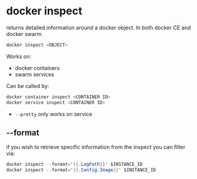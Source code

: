 # docker inspect

returns detailed information around a docker object. In both docker CE and docker swarm.

``` c#
docker inspect <OBJECT>
```

Works on:

- docker containers
- swarm services

Can be called by:

``` c#
docker container inspect <CONTAINER ID>
docker service inspect <CONTAINER ID>
```

- `--pretty` only works on service

## --format

if you wish to retrieve specific information from the inspect you can filter via:

``` c#
docker inspect --format='{{.LogPath}}' $INSTANCE_ID
docker inspect --format='{{.Config.Image}}' $INSTANCE_ID
```
